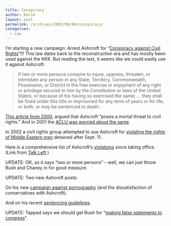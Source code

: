 ```yaml
---
title: Conspiracy
author: Kerim
layout: post
permalink: /archives/2003/08/08/conspiracy/
categories:
  - Law
---
```

I&#8217;m starting a new campaign: Arrest Ashcroft for &#8220;<a href="http://trac.syr.edu/laws/18USC241.html" onclick="_gaq.push(['_trackEvent', 'outbound-article', 'http://trac.syr.edu/laws/18USC241.html', 'Conspiracy against Civil Rights']);" >Conspiracy against Civil Rights</a>&#8220;!!! This law dates back to the reconstruction era and has mostly been used against the KKK. But reading the text, it seems like we could easily use it against Ashcroft:


>   If two or more persons conspire to injure, oppress, threaten, or intimidate any person in any State, Territory, Commonwealth, Possession, or District in the free exercise or enjoyment of any right or privilege secured to him by the Constitution or laws of the United States, or because of his having so exercised the same; &#8230; they shall be fined under this title or imprisoned for any term of years or for life, or both, or may be sentenced to death.


<a href="http://www.commondreams.org/views/122800-102.htm" onclick="_gaq.push(['_trackEvent', 'outbound-article', 'http://www.commondreams.org/views/122800-102.htm', 'This article from 2000']);" >This article from 2000</a>, argued that Ashcroft &#8220;poses a mortal threat to civil rights.&#8221; And in 2001 the <a href="http://www.aclu.org/NationalSecurity/NationalSecurity.cfm?ID=7099&#38;c=24" onclick="_gaq.push(['_trackEvent', 'outbound-article', 'http://www.aclu.org/NationalSecurity/NationalSecurity.cfm?ID=7099&c=24', 'ACLU was worried about the same']);" >ACLU was worried about the same</a>.

In 2002 a civil rights group attempted to sue Ashcroft for <a href="http://www.alternet.org/story.html?StoryID=12911" onclick="_gaq.push(['_trackEvent', 'outbound-article', 'http://www.alternet.org/story.html?StoryID=12911', 'violating the rights of Middle Eastern men']);" >violating the rights of Middle Eastern men</a> detained after Sept. 11.

Here is a comprehensive list of Ashcroft&#8217;s <a href="http://dossiers.genfoods.net/acivil.html" onclick="_gaq.push(['_trackEvent', 'outbound-article', 'http://dossiers.genfoods.net/acivil.html', 'violations']);" >violations</a> since taking office. (Link from <a href="http://www.talkleft.com/archives/003637.html#003637" onclick="_gaq.push(['_trackEvent', 'outbound-article', 'http://www.talkleft.com/archives/003637.html#003637', 'Talk Left']);" >Talk Left</a>.)

UPDATE: OK, so it says &#8220;two or more persons&#8221; &#8211; well, we can just throw Bush and Chaney in for good measure.

UPDATE: Two new Ashcroft posts:

On his new <a href="http://www.instapundit.com/archives/010844.php" onclick="_gaq.push(['_trackEvent', 'outbound-article', 'http://www.instapundit.com/archives/010844.php', 'campaign against pornography']);" >campaign against pornography</a> (and the dissatisfaction of conservatives with Ashcroft).

And on his recent <a href="http://www.talkleft.com/archives/003925.html" onclick="_gaq.push(['_trackEvent', 'outbound-article', 'http://www.talkleft.com/archives/003925.html', 'sentencing guidelines']);" >sentencing guidelines</a>.

UPDATE: Tapped says we should get Bush for &#8220;<a href="http://www.prospect.org/weblog/archives/2003/08/index.html#001343" onclick="_gaq.push(['_trackEvent', 'outbound-article', 'http://www.prospect.org/weblog/archives/2003/08/index.html#001343', 'making false statements to congress']);" >making false statements to congress</a>&#8220;.

